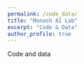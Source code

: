 ```yaml
---
permalink: /code_data/
title: "Monash AI Lab"
excerpt: "Code & Data"
author_profile: true
---
```


Code and data